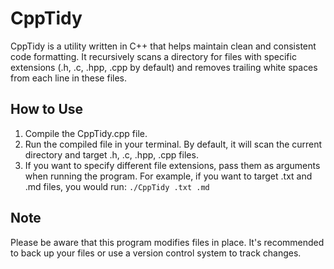 # CppTidy

CppTidy is a utility written in C++ that helps maintain clean and consistent code formatting. It recursively scans a directory for files with specific extensions (.h, .c, .hpp, .cpp by default) and removes trailing white spaces from each line in these files.

## How to Use

1. Compile the CppTidy.cpp file.
2. Run the compiled file in your terminal. By default, it will scan the current directory and target .h, .c, .hpp, .cpp files.
3. If you want to specify different file extensions, pass them as arguments when running the program. For example, if you want to target .txt and .md files, you would run: `./CppTidy .txt .md`

## Note

Please be aware that this program modifies files in place. It's recommended to back up your files or use a version control system to track changes.

